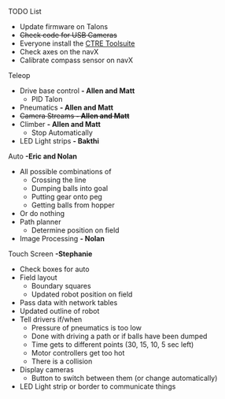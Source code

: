 TODO List
* Update firmware on Talons
* ~~Check code for USB Cameras~~
* Everyone install the [CTRE Toolsuite](http://www.ctr-electronics.com/hro.html#product_tabs_technical_resources)
* Check axes on the navX
* Calibrate compass sensor on navX

Teleop
* Drive base control **- Allen and Matt**
    * PID Talon
* Pneumatics **- Allen and Matt**
* ~~Camera Streams  **- Allen and Matt**~~
* Climber **- Allen and Matt**
    * Stop Automatically
* LED Light strips **- Bakthi**
    
Auto **-Eric and Nolan**
* All possible combinations of
   * Crossing the line
   * Dumping balls into goal
   * Putting gear onto peg
   * Getting balls from hopper
* Or do nothing
* Path planner
   * Determine position on field
* Image Processing **- Nolan**

Touch Screen **-Stephanie**
* Check boxes for auto
* Field layout
   * Boundary squares
   * Updated robot position on field
* Pass data with network tables
* Updated outline of robot
* Tell drivers if/when
   * Pressure of pneumatics is too low
   * Done with driving a path or if balls have been dumped
   * Time gets to different points (30, 15, 10, 5 sec left)
   * Motor controllers get too hot
   * There is a collision
* Display cameras
   * Button to switch between them (or change automatically)
* LED Light strip or border to communicate things
